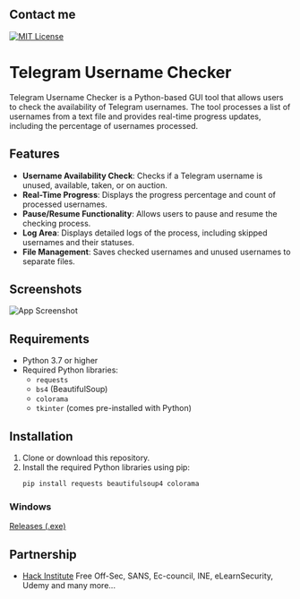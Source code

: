 
## Contact me

[![MIT License](https://img.shields.io/badge/Telegram-2CA5E0?style=for-the-badge&logo=telegram&logoColor=white)](https://t.me/malwaredot)

# Telegram Username Checker

Telegram Username Checker is a Python-based GUI tool that allows users to check the availability of Telegram usernames. The tool processes a list of usernames from a text file and provides real-time progress updates, including the percentage of usernames processed.

## Features

- **Username Availability Check**: Checks if a Telegram username is unused, available, taken, or on auction.
- **Real-Time Progress**: Displays the progress percentage and count of processed usernames.
- **Pause/Resume Functionality**: Allows users to pause and resume the checking process.
- **Log Area**: Displays detailed logs of the process, including skipped usernames and their statuses.
- **File Management**: Saves checked usernames and unused usernames to separate files.

## Screenshots

![App Screenshot](https://i.imgur.com/oJXop8t.gif)

## Requirements

- Python 3.7 or higher
- Required Python libraries:
  - `requests`
  - `bs4` (BeautifulSoup)
  - `colorama`
  - `tkinter` (comes pre-installed with Python)

## Installation

1. Clone or download this repository.
2. Install the required Python libraries using pip:
   ```bash
   pip install requests beautifulsoup4 colorama
### Windows

   [Releases (.exe)](https://github.com/MALWAREKILLS/TeleUser/releases/tag/Windows)
## Partnership

- [Hack Institute](https://t.me/hack_institute_chat)
Free Off-Sec, SANS, Ec-council, INE, eLearnSecurity, Udemy and many more...

